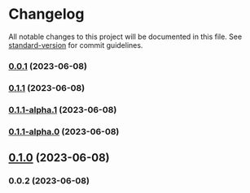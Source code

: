 # Changelog

All notable changes to this project will be documented in this file. See [standard-version](https://github.com/conventional-changelog/standard-version) for commit guidelines.

### [0.0.1](///compare/v0.1.1...v0.0.1) (2023-06-08)

### [0.1.1](///compare/v0.1.1-alpha.1...v0.1.1) (2023-06-08)

### [0.1.1-alpha.1](///compare/v0.1.1-alpha.0...v0.1.1-alpha.1) (2023-06-08)

### [0.1.1-alpha.0](///compare/v0.1.0...v0.1.1-alpha.0) (2023-06-08)

## [0.1.0](///compare/v0.0.2...v0.1.0) (2023-06-08)

### 0.0.2 (2023-06-08)

